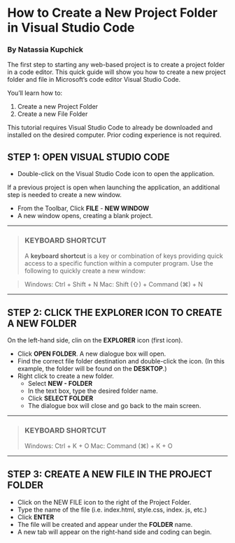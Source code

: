 # How to Create a New Project Folder in Visual Studio Code #
### By Natassia Kupchick ###

The first step to starting any web-based project is to create a project folder in a code editor. This quick guide will show you how to create a new project folder and file in Microsoft’s code editor Visual Studio Code.

You’ll learn how to:
1.	Create a new Project Folder
2.	Create a new File Folder


This tutorial requires Visual Studio Code to already be downloaded and installed on the desired computer. Prior coding experience is not required.

## STEP 1: OPEN VISUAL STUDIO CODE
- Double-click on the Visual Studio Code icon to open the application.

If a previous project is open when launching the application, an additional step is needed to create a new window.
- From the Toolbar, Click **FILE** - **NEW WINDOW**
- A new window opens, creating a blank project. 

---

>### KEYBOARD SHORTCUT ###
> A **keyboard shortcut** is a key or combination of keys providing quick access to a specific function within a computer program. Use the following to quickly create a new window: 

>Windows:	Ctrl + Shift + N
>Mac:	Shift (⇧) + Command (⌘) + N
---


## STEP 2: CLICK THE EXPLORER ICON TO CREATE A NEW FOLDER
On the left-hand side, clin on the **EXPLORER** icon (first icon).

- Click **OPEN FOLDER**. A new dialogue box will open.
- Find the correct file folder destination and double-click the icon. (In this example, the folder will be found on the **DESKTOP**.)
- Right click to create a new folder.
     - Select **NEW - FOLDER**
    - In the text box, type the desired folder name.
    - Click **SELECT FOLDER**
    - The dialogue box will close and go back to the main screen.
---

>### KEYBOARD SHORTCUT ###
>Windows: Ctrl + K + O
>Mac:  Command (⌘) + K + O
---


## STEP 3: CREATE A NEW FILE IN THE PROJECT FOLDER

- Click on the NEW FILE icon to the right of the Project Folder.
- Type the name of the file (i.e. index.html, style.css, index. js, etc.)
- Click **ENTER**
- The file will be created and appear under the **FOLDER** name.
- A new tab will appear on the right-hand side and coding can begin.
